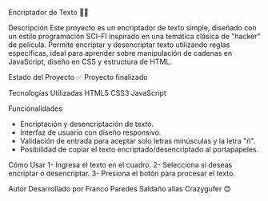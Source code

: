Encriptador de Texto 🕵️‍♂️

Descripción
Este proyecto es un encriptador de texto simple, diseñado con un estilo programación SCI-FI inspirado en una temática clásica de "hacker" de película. Permite encriptar y desencriptar texto utilizando reglas específicas, ideal para aprender sobre manipulación de cadenas en JavaScript, diseño en CSS y estructura de HTML.

Estado del Proyecto
✅ Proyecto finalizado

Tecnologías Utilizadas
HTML5
CSS3
JavaScript

Funcionalidades
- Encriptación y desencriptación de texto.
- Interfaz de usuario con diseño responsivo.
- Validación de entrada para aceptar solo letras minúsculas y la letra "ñ".
- Posibilidad de copiar el texto encriptado/desencriptado al portapapeles.

Cómo Usar
1- Ingresa el texto en el cuadro.
2- Selecciona si deseas encriptar o desencriptar.
3- Presiona el botón para procesar el texto.

Autor
Desarrollado por Franco Paredes Saldaño alias Crazygufer 😊